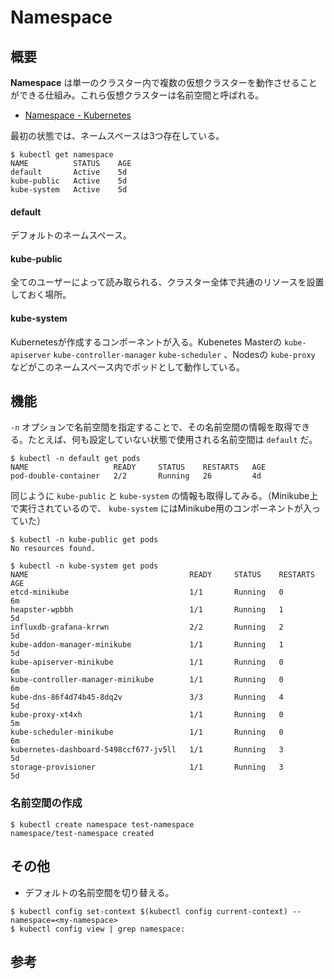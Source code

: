 # Namespace

## 概要

**Namespace** は単一のクラスター内で複数の仮想クラスターを動作させることができる仕組み。これら仮想クラスターは名前空間と呼ばれる。

- [Namespace - Kubernetes](https://kubernetes.io/docs/concepts/overview/working-with-objects/namespaces/)

最初の状態では、ネームスペースは3つ存在している。

```
$ kubectl get namespace
NAME          STATUS    AGE
default       Active    5d
kube-public   Active    5d
kube-system   Active    5d
```

#### default

デフォルトのネームスペース。

#### kube-public

全てのユーザーによって読み取られる、クラスター全体で共通のリソースを設置しておく場所。

#### kube-system

Kubernetesが作成するコンポーネントが入る。Kubenetes Masterの `kube-apiserver` `kube-controller-manager` `kube-scheduler` 、Nodesの `kube-proxy` などがこのネームスペース内でポッドとして動作している。

## 機能

`-n` オプションで名前空間を指定することで、その名前空間の情報を取得できる。たとえば、何も設定していない状態で使用される名前空間は `default` だ。

```
$ kubectl -n default get pods
NAME                   READY     STATUS    RESTARTS   AGE
pod-double-container   2/2       Running   26         4d
```

同じように `kube-public` と `kube-system` の情報も取得してみる。（Minikube上で実行されているので、 `kube-system` にはMinikube用のコンポーネントが入っていた）

```
$ kubectl -n kube-public get pods
No resources found.
```

```
$ kubectl -n kube-system get pods
NAME                                    READY     STATUS    RESTARTS   AGE
etcd-minikube                           1/1       Running   0          6m
heapster-wpbbh                          1/1       Running   1          5d
influxdb-grafana-krrwn                  2/2       Running   2          5d
kube-addon-manager-minikube             1/1       Running   1          5d
kube-apiserver-minikube                 1/1       Running   0          6m
kube-controller-manager-minikube        1/1       Running   0          6m
kube-dns-86f4d74b45-8dq2v               3/3       Running   4          5d
kube-proxy-xt4xh                        1/1       Running   0          5m
kube-scheduler-minikube                 1/1       Running   0          6m
kubernetes-dashboard-5498ccf677-jv5ll   1/1       Running   3          5d
storage-provisioner                     1/1       Running   3          5d
```

### 名前空間の作成

```
$ kubectl create namespace test-namespace
namespace/test-namespace created
```

## その他

- デフォルトの名前空間を切り替える。

```
$ kubectl config set-context $(kubectl config current-context) --namespace=<my-namespace>
$ kubectl config view | grep namespace:
```

## 参考
